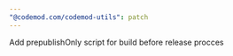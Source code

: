 ```yaml
---
"@codemod.com/codemod-utils": patch
---
```


Add prepublishOnly script for build before release procces

